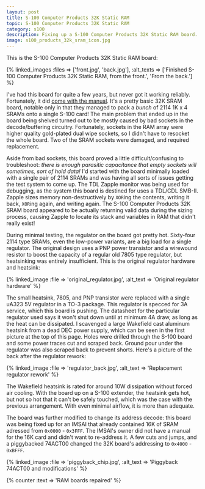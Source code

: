 ```yaml
---
layout: post
title: S-100 Computer Products 32K Static RAM
topic: S-100 Computer Products 32K Static RAM
category: s100
description: Fixing up a S-100 Computer Products 32K Static RAM board. This board uses 2114 type 1K x 4 SRAMs and after repair was running *very* hot. 5V supply was modified, and addressing was changed to system-specific needs.
image: s100_products_32k_sram_icon.jpg
---
```


This is the S-100 Computer Products 32K Static RAM board:

{% linked_images :files => ['front.jpg', 'back.jpg'], :alt_texts => ['Finished S-100 Computer Products 32K Static RAM, from the front.', 'From the back.'] %}

I've had this board for quite a few years, but never got it working reliably. Fortunately, it did [come with the manual](http://filedump.glitchwrks.com/manuals/s100/s100_computer_products_32k_sram.pdf). It's a pretty basic 32K SRAM board, notable only in that they managed to pack a *bunch* of 2114 1K x 4 SRAMs onto a single S-100 card! The main problem that ended up in the board being shelved turned out to be mostly caused by bad sockets in the decode/buffering circuitry. Fortunately, sockets in the RAM array were higher quality gold-plated dual wipe sockets, so I didn't have to resocket the whole board. Two of the SRAM sockets were damaged, and required replacement.

Aside from bad sockets, this board proved a little difficult/confusing to troubleshoot: *there is enough parasitic capacitance that empty sockets will sometimes, sort of hold data!* I'd started with the board minimally loaded with a single pair of 2114 SRAMs and was having all sorts of issues getting the test system to come up. The TDL Zapple monitor was being used for debugging, as the system this board is destined for uses a TDL/CDL SMB-II. Zapple sizes memory non-destructively by `XOR`ing the contents, writing it back, `XOR`ing again, and writing again. The S-100 Computer Products 32K SRAM board appeared to be actually returning valid data during the sizing process, causing Zapple to locate its stack and variables in RAM that didn't really exist!

During minimal testing, the regulator on the board got pretty hot. Sixty-four 2114 type SRAMs, even the low-power variants, are a big load for a single regulator. The original design uses a PNP power transistor and a wirewound resistor to boost the capacity of a regular old 7805 type regulator, but heatsinking was entirely insufficient. This is the original regulator hardware and heatsink:

{% linked_image :file => 'original_regulator.jpg', :alt_text => 'Original regulator hardware' %}

The small heatsink, 7805, and PNP transistor were replaced with a single uA323 5V regulator in a TO-3 package. This regulator is specced for 3A service, which this board is pushing. The datasheet for the particular regulator used says it won't shut down until at minimum 4A draw, as long as the heat can be dissipated. I scavenged a large Wakefield cast aluminum heatsink from a dead DEC power supply, which can be seen in the first picture at the top of this page. Holes were drilled through the S-100 board and some power traces cut and scraped back. Ground pour under the regulator was also scraped back to prevent shorts. Here's a picture of the back after the regulator rework:

{% linked_image :file => 'regulator_back.jpg', :alt_text => 'Replacement regulator rework' %}

The Wakefield heatsink is rated for around 10W dissipation without forced air cooling. With the board up on a S-100 extender, the heatsink gets hot, but not so hot that it can't be safely touched, which was the case with the previous arrangement. With even minimal airflow, it is more than adequate.

The board was further modified to change its address decode: this board was being fixed up for an IMSAI that already contained 16K of SRAM adressed from `0x0000` - `0x3FFF`. The IMSAI's owner did not have a manual for the 16K card and didn't want to re-address it. A few cuts and jumps, and a piggybacked 74ACT00 changed the 32K board's addressing to `0x4000` - `0xBFFF`.

{% linked_image :file => 'piggyback_chip.jpg', :alt_text => 'Piggyback 74ACT00 and modifications' %}

{% counter :text => 'RAM boards repaired' %}
